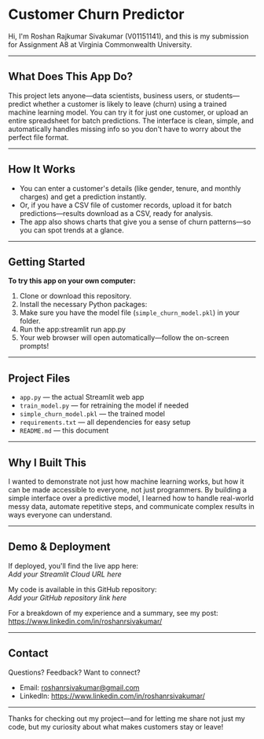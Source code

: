 # Customer Churn Predictor

Hi, I'm Roshan Rajkumar Sivakumar (V01151141), and this is my submission for Assignment A8 at Virginia Commonwealth University.

---

## What Does This App Do?

This project lets anyone—data scientists, business users, or students—predict whether a customer is likely to leave (churn) using a trained machine learning model. You can try it for just one customer, or upload an entire spreadsheet for batch predictions. The interface is clean, simple, and automatically handles missing info so you don't have to worry about the perfect file format.

---

## How It Works

- You can enter a customer's details (like gender, tenure, and monthly charges) and get a prediction instantly.
- Or, if you have a CSV file of customer records, upload it for batch predictions—results download as a CSV, ready for analysis.
- The app also shows charts that give you a sense of churn patterns—so you can spot trends at a glance.

---

## Getting Started

**To try this app on your own computer:**

1. Clone or download this repository.
2. Install the necessary Python packages:
3. Make sure you have the model file (`simple_churn_model.pkl`) in your folder.
4. Run the app:streamlit run app.py
5. Your web browser will open automatically—follow the on-screen prompts!

---

## Project Files

- `app.py` — the actual Streamlit web app
- `train_model.py` — for retraining the model if needed
- `simple_churn_model.pkl` — the trained model
- `requirements.txt` — all dependencies for easy setup
- `README.md` — this document

---

## Why I Built This

I wanted to demonstrate not just how machine learning works, but how it can be made accessible to everyone, not just programmers. By building a simple interface over a predictive model, I learned how to handle real-world messy data, automate repetitive steps, and communicate complex results in ways everyone can understand.

---

## Demo & Deployment

If deployed, you'll find the live app here:  
_Add your Streamlit Cloud URL here_

My code is available in this GitHub repository:  
_Add your GitHub repository link here_

For a breakdown of my experience and a summary, see my post:  
https://www.linkedin.com/in/roshanrsivakumar/

---

## Contact

Questions? Feedback? Want to connect?  
- Email: roshanrsivakumar@gmail.com  
- LinkedIn: https://www.linkedin.com/in/roshanrsivakumar/

---

Thanks for checking out my project—and for letting me share not just my code, but my curiosity about what makes customers stay or leave!


